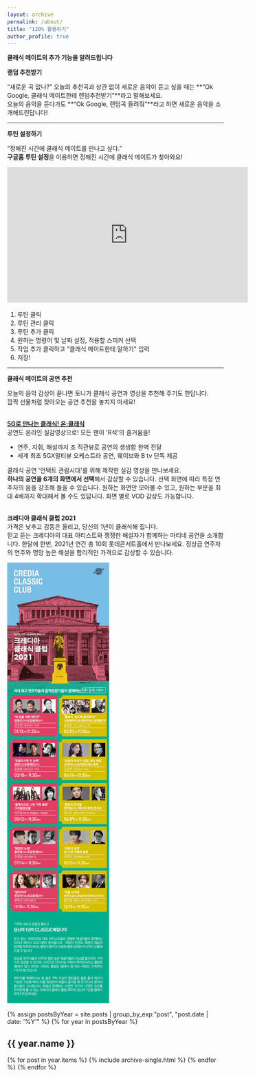 ```yaml
---
layout: archive
permalink: /about/
title: "120% 활용하기"
author_profile: true
---
```


**클래식 메이트의 추가 기능을 알려드립니다**


**랜덤 추천받기**

“새로운 곡 없나?” 
오늘의 추천곡과 상관 없이 새로운 음악이 듣고 싶을 때는 **“Ok Google, 클래식 메이트한테 랜덤추천받기”**라고 말해보세요. <br>
오늘의 음악을 듣다가도 **“Ok Google, 랜덤곡 들려줘”**라고 하면 새로운 음악을 소개해드린답니다!

---

**루틴 설정하기**

“정해진 시간에 클래식 메이트를 만나고 싶다.”<br>
**구글홈 루틴 설정**을 이용하면 정해진 시간에 클래식 메이트가 찾아와요!


<iframe width="560" height="315" src="https://www.youtube.com/embed/-g97MQl6RXw" frameborder="0" allow="accelerometer; autoplay; encrypted-media; gyroscope; picture-in-picture" allowfullscreen></iframe>

1. 루틴 클릭
2. 루틴 관리 클릭
3. 루틴 추가 클릭
4. 원하는 명령어 및 날짜 설정, 적용할 스피커 선택
5. 작업 추가 클릭하고 "클래식 메이트한테 말하기" 입력
6. 저장!

---

**클래식 메이트의 공연 추천**

오늘의 음악 감상이 끝나면 토니가 클래식 공연과 영상을 추천해 주기도 한답니다. <br>
깜짝 선물처럼 찾아오는 공연 추천을 놓치지 마세요!<br><br>


**[5G로 만나는 클래식! 온:클래식](https://bit.ly/38GIlH8)**  <br>
공연도 온라인 실감영상으로! 모든 팬이 'R석'의 즐거움을! <br>
- 연주, 지휘, 해설까지 초 직관뷰로 공연의 생생함 완벽 전달 <br>
- 세계 최초 5GX멀티뷰 오케스트라 공연, 웨이브와 B tv 단독 제공 <br>

클래식 공연 '언택트 관람시대'를 위해 제작한 실감 영상을 만나보세요. <br>
**하나의 공연을 6개의 화면에서 선택**해서 감상할 수 있습니다. 선택 화면에 따라 특정 연주자의 음을 강조해 들을 수 있습니다. 원하는 화면만 모아볼 수 있고, 원하는 부분을 최대 4배까지 확대해서 볼 수도 있답니다. 화면 별로 VOD 감상도 가능합니다. <br><br>


**크레디아 클래식 클럽 2021** <br>
가격은 낮추고 감동은 올리고, 당신의 1년이 클래식해 집니다. <br>
믿고 듣는 크레디아의 대표 아티스트와 쟁쟁한 해설자가 함께하는 마티네 공연을 소개합니다. 한달에 한번, 2021년 연간 총 10회 롯데콘서트홀에서 만나보세요. 정상급 연주자의 연주와 명망 높은 해설을 합리적인 가격으로 감상할 수 있습니다. 

![Credia Classic Club](https://github.com/classic-mate/classic-mate.github.io/blob/master/assets/images/crediaclassicclub.jpeg)



{% assign postsByYear = site.posts | group_by_exp:"post", "post.date | date: '%Y'"  %}
{% for year in postsByYear %}
  <h2 id="{{ year.name | slugify }}" class="archive__subtitle">{{ year.name }}</h2>
  {% for post in year.items %}
    {% include archive-single.html %}
  {% endfor %}
{% endfor %}
